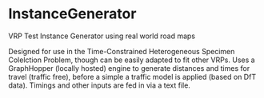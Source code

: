# InstanceGenerator
VRP Test Instance Generator using real world road maps

Designed for use in the Time-Constrained Heterogeneous Specimen Colelction Problem, though can be easily adapted to fit other VRPs.
Uses a GraphHopper (locally hosted) engine to generate distances and times for travel (traffic free), before a simple a traffic model is applied (based on DfT data).
Timings and other inputs are fed in via a text file.
